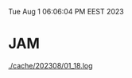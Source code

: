 Tue Aug  1 06:06:04 PM EEST 2023
# JAM
<a href='./cache/202308/01_18.log'>./cache/202308/01_18.log</a>
